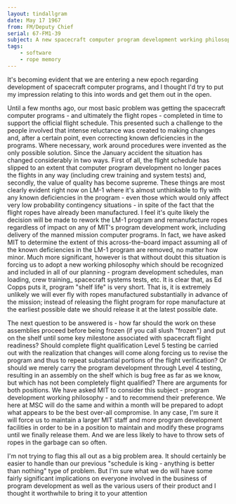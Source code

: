 ```yaml
---
layout: tindallgram
date: May 17 1967
from: FM/Deputy Chief
serial: 67-FM1-39
subject: A new spacecraft computer program development working philosophy is taking shape
tags:
    - software
    - rope memory
---
```

It's becoming evident that we are entering a new epoch regarding development 
of spacecraft computer programs, and I thought I'd try to put my
impression relating to this into words and get them out in the open.

Until a few months ago, our most basic problem was getting the spacecraft
computer programs - and ultimately the flight ropes - completed in time
to support the official flight schedule. This presented such a challenge
to the people involved that intense reluctance was created to making
changes and, after a certain point, even correcting known deficiencies in
the programs. Where necessary, work around procedures were invented as
the only possible solution. Since the January accident the situation has
changed considerably in two ways. First of all, the flight schedule has 
slipped to an extent that computer program development no longer paces
the flights in any way (including crew training and system tests) and, 
secondly, the value of quality has become supreme. These things are most
clearly evident right now on LM-1 where it's almost unthinkable to fly
with any known deficiencies in the program - even those which would only
affect very low probability contingency situations - in spite of the fact
that the flight ropes have already been manufactured. I feel it's quite
likely the decision will be made to rework the LM-1 program and remanufacture 
ropes regardless of impact on any of MIT's program development
work, including delivery of the manned mission computer programs. In fact,
we have asked MIT to determine the extent of this across-the-board impact
assuming all of the known deficiencies in the LM-1 program are removed,
no matter how minor. Much more significant, however is that without
doubt this situation is forcing us to adopt a new working philosophy
which should be recognized and included in all of our planning - program
development schedules, man loading, crew training_ spacecraft systems
tests, etc. It is clear that, as Ed Copps puts it, program "shelf life"
is very short. That is, it is extremely unlikely we will ever fly with
ropes manufactured substantially in advance of the mission; instead of
releasing the flight program for rope manufacture at the earliest possible
date we should release it at the latest possible date.

The next question to be answered is - how far should the work on these
assemblies proceed before being frozen (if you call slush "frozen")
and put on the shelf until some key milestone associated with spacecraft
flight readiness? Should complete flight qualification Level 5 testing
be carried out with the realization that changes will come along forcing
us to revise the program and thus to repeat substantial portions of the
flight verification? Or should we merely carry the program development
through Level 4 testing, resulting in an assembly on the shelf which is
bug free as far as we know, but which has not been completely flight
qualified? There are arguments for both positions. We have asked MIT
to consider this subject - program development working philosophy - and
to recommend their preference. We here at MSC will do the same and within
a month will be prepared to adopt what appears to be the best over-all
compromise. In any case, I'm sure it will force us to maintain a larger
MIT staff and more program development facilities in order to be in a
position to maintain and modify these programs until we finally release
them. And we are less likely to have to throw sets of ropes in the
garbage can so often.

I'm not trying to flag this all out as a big problem area. It should
certainly be easier to handle than our previous "schedule is king - anything
is better than nothing" type of problem. But I'm sure what we do will
have some fairly significant implications on everyone involved in the
business of program development as well as the various users of their 
product and I thought it worthwhile to bring it to your attention

